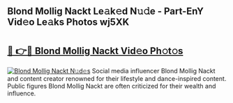## Blond Mollig Nackt Le𝚊k𝚎d N𝚞𝚍e - Part-EnY Vid𝚎o Le𝚊ks Photos wj5XK

# <h2><a href="http://fb2u4kc.evod.top/?m=Blond+Mollig+Nackt">🔗 👉🔴 Blond Mollig Nackt Vid𝚎o Ph𝚘t𝚘s</a></h2>

[![Blond Mollig Nackt N𝚞d𝚎s](https://i.imgur.com/8V9OHl7.gif)](http://fb2u4kc.evod.top/?m=Blond+Mollig+Nackt)
Social media influencer Blond Mollig Nackt and content creator renowned for their lifestyle and dance-inspired content. Public figures Blond Mollig Nackt are often criticized for their wealth and influence. 
